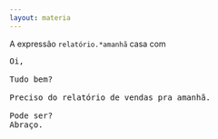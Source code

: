 ```yaml
---
layout: materia
---
```



A expressão `relatório.*amanhã` casa com

<pre>
Oi,

Tudo bem?

Preciso do <span class="regex">relatório de vendas pra amanhã</span>.

Pode ser?
Abraço.
</pre>